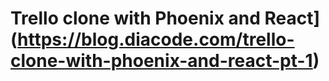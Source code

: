 # Trello clone with Phoenix and React](https://blog.diacode.com/trello-clone-with-phoenix-and-react-pt-1)
